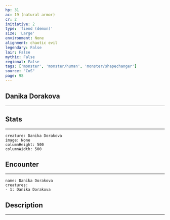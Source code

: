 ```yaml
---
hp: 31
ac: 19 (natural armor)
cr: 2
initiative: 2
type: 'fiend (demon)'    
size: 'Large'
environment: None
alignment: chaotic evil
legendary: False
lair: False
mythic: False
regional: False
tags: ['monster', 'monster/human', 'monster/shapechanger']
source: "CoS"
page: 98
---
```


## Danika Dorakova
---



## Stats
---

```statblock
creature: Danika Dorakova
image: None
columnHeight: 500
columnWidth: 500
```

## Encounter
---

```encounter-table
name: Danika Dorakova
creatures:
- 1: Danika Dorakova
```

## Description
---




